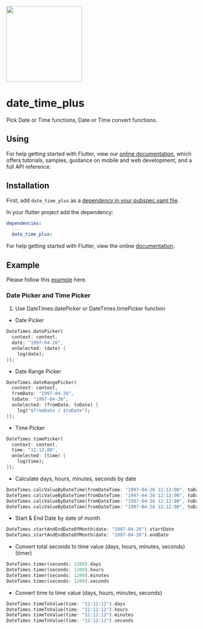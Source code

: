 [<img src="https://datadirr.com/datadirr.png" width="200" />](https://datadirr.com)


# date_time_plus

Pick Date or Time functions, Date or Time convert functions.

## Using

For help getting started with Flutter, view our
[online documentation](https://pub.dev/documentation/date_time_plus/latest), which offers tutorials,
samples, guidance on mobile and web development, and a full API reference.

## Installation

First, add `date_time_plus` as a [dependency in your pubspec.yaml file](https://flutter.dev/docs/development/platform-integration/platform-channels).

In your flutter project add the dependency:

```yml
dependencies:
  ...
  date_time_plus:
```

For help getting started with Flutter, view the online
[documentation](https://flutter.io/).

## Example

Please follow this [example](https://github.com/datadirr/date_time_plus/tree/master/example) here.


### Date Picker and Time Picker

1. Use DateTimes.datePicker or DateTimes.timePicker function

* Date Picker
```dart
DateTimes.datePicker(
  context: context,
  date: "1997-04-26",
  onSelected: (date) {
    log(date);
});
```

* Date Range Picker
```dart
DateTimes.dateRangePicker(
  context: context,
  fromDate: "1997-04-26",
  toDate: "1997-04-30",
  onSelected: (fromDate, toDate) {
    log("$fromDate / $toDate");
});
```

* Time Picker
```dart
DateTimes.timePicker(
  context: context,
  time: "12:12:00",
  onSelected: (time) {
    log(time);
});
```


* Calculate days, hours, minutes, seconds by date
```dart
DateTimes.calcValueByDateTime(fromDateTime: "1997-04-26 12:12:00", toDateTime: "1997-04-30 12:12:00").days
DateTimes.calcValueByDateTime(fromDateTime: "1997-04-26 12:12:00", toDateTime: "1997-04-30 12:12:00").hours
DateTimes.calcValueByDateTime(fromDateTime: "1997-04-26 12:12:00", toDateTime: "1997-04-30 12:12:00").minutes
DateTimes.calcValueByDateTime(fromDateTime: "1997-04-26 12:12:00", toDateTime: "1997-04-30 12:12:00").seconds
```

* Start & End Date by date of month
```dart
DateTimes.startAndEndDateOfMonth(date: "1997-04-26").startDate
DateTimes.startAndEndDateOfMonth(date: "1997-04-26").endDate
```

* Convert total seconds to time value (days, hours, minutes, seconds) (timer)
```dart
DateTimes.timer(seconds: 1200).days
DateTimes.timer(seconds: 1200).hours
DateTimes.timer(seconds: 1200).minutes
DateTimes.timer(seconds: 1200).seconds
```

* Convert time to time value (days, hours, minutes, seconds)
```dart
DateTimes.timeToValue(time: "12:12:12").days
DateTimes.timeToValue(time: "12:12:12").hours
DateTimes.timeToValue(time: "12:12:12").minutes
DateTimes.timeToValue(time: "12:12:12").seconds
```

